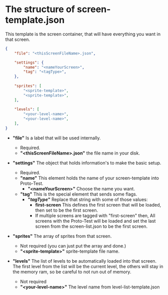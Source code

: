 # The structure of screen-template.json

This template is the screen container, that will have everything you want in that screen. 

```json
{
	"file": "<thisScreenFileName>.json",

	"settings": {
		"name": "<nameYourScreen>",
		"tag": "<tagType>",
	},
	
	"sprites": [
		"<sprite-template>",
		"<sprite-template>",
	],
	
	"levels": [
		"<your-level-name>",
		"<your-level-name>",
	],
}

```

- **"file"** Is a label that will be used internally. 
  - Required.
  - **"&lt;thisScreenFileName&gt;.json"** the file name in your disk. 
  
- **"settings"** The object that holds information's to make the basic setup. 
  - Required.
  - **"name"** This element holds the name of your screen-template into Proto-Test. 
    - **"&lt;nameYourScreen&gt;"** Choose the name you want. 
  - **"tag"** This is the special element that sends some flags. 
    - **"$tagType$"** Replace that string with some of those values:
      - **first-screen** This defines the first screen that will be loaded, then set to be the first screen. 
      - If multiple screens are tagged with "first-screen" then, All screens with the Proto-Test will be loaded and set the last screen from the screen-list.json to be the first screen.  
      
- **"sprites"** The array of sprites from that screen.
  - Not required (you can just put the array and done.)
  - **"&lt;sprite-template&gt;"** sprite-template file name. 

- **"levels"** The list of levels to be automatically loaded into that screen. The first level from the list will be the current level, the others will stay in the memory ram, so be careful to not run out of memory. 
  - Not required 
  - **"&lt;your-level-name&gt;"** The level name from level-list-template.json







